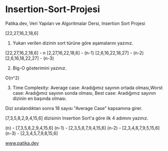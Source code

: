 # Insertion-Sort-Projesi
Patika.dev, Veri Yapıları ve Algoritmalar Dersi, Insertion Sort Projesi

[22,27,16,2,18,6]

1) Yukarı verilen dizinin sort türüne göre aşamalarını yazınız.

[22,27,16,2,18,6] - n
[2,27,16,22,18,6] - (n-1)
[2,6,16,22,18,27] - (n-2)
[2,6,16,18,22,27] - (n-3)


2) Big-O gösterimini yazınız.

O(n^2)


3) Time Complexity: Average case: Aradığımız sayının ortada olması,Worst case: Aradığımız sayının sonda olması, Best case: Aradığımız sayının dizinin en başında olması.

Dizi sıralandıktan sonra 18 sayısı "Average Case" kapsamına girer.


[7,3,5,8,2,9,4,15,6] dizisinin Insertion Sort'a göre ilk 4 adımını yazınız.

(n) -   [7,3,5,8,2,9,4,15,6] 
(n-1) - [2,3,5,8,7,9,4,15,6]
(n-2) - [2,3,4,8,7,9,5,15,6]
(n-3) - [2,3,4,5,7,9,8,15,6]

www.patika.dev

 








